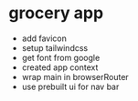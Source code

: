 # grocery app

- add favicon
- setup tailwindcss 
- get font from google
- created app context 
- wrap main in browserRouter
- use prebuilt ui for nav bar
